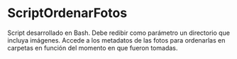 # ScriptOrdenarFotos
Script desarrollado en Bash.
Debe redibir como parámetro un directorio que incluya imágenes.
Accede a los metadatos de las fotos para ordenarlas en carpetas en función del momento en que fueron tomadas.
